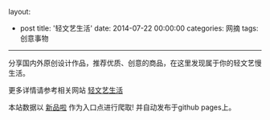 layout: 
  - post 
title: '轻文艺生活' 
date: 2014-07-22 00:00:00 
categories: 网摘 
tags: 创意事物 
---

分享国内外原创设计作品，推荐优质、创意的商品，在这里发现属于你的轻文艺慢生活。  

更多详情请参考相关网站 [轻文艺生活](http://qingwenyi.com/)  

本站数据以 [新品啦](http://xinpinla.com/) 作为入口点进行爬取! 并自动发布于github pages上。  
